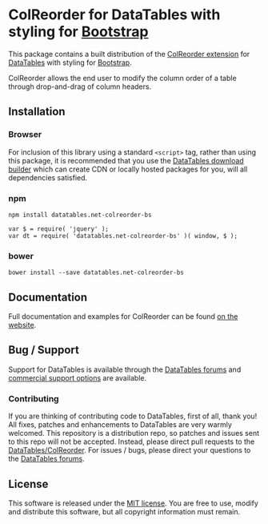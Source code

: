 # ColReorder for DataTables with styling for [Bootstrap](https://getbootstrap.com/docs/3.3/)

This package contains a built distribution of the [ColReorder extension](https://datatables.net/extensions/ColReorder) for [DataTables](https://datatables.net/) with styling for [Bootstrap](https://getbootstrap.com/docs/3.3/).

ColReorder allows the end user to modify the column order of a table through drop-and-drag of column headers.


## Installation

### Browser

For inclusion of this library using a standard `<script>` tag, rather than using this package, it is recommended that you use the [DataTables download builder](//datatables.net/download) which can create CDN or locally hosted packages for you, will all dependencies satisfied.

### npm

```
npm install datatables.net-colreorder-bs
```

```
var $ = require( 'jquery' );
var dt = require( 'datatables.net-colreorder-bs' )( window, $ );
```

### bower

```
bower install --save datatables.net-colreorder-bs
```



## Documentation

Full documentation and examples for ColReorder can be found [on the website](https://datatables.net/extensions/colreorder).


## Bug / Support

Support for DataTables is available through the [DataTables forums](//datatables.net/forums) and [commercial support options](//datatables.net/support) are available.


### Contributing

If you are thinking of contributing code to DataTables, first of all, thank you! All fixes, patches and enhancements to DataTables are very warmly welcomed. This repository is a distribution repo, so patches and issues sent to this repo will not be accepted. Instead, please direct pull requests to the [DataTables/ColReorder](http://github.com/DataTables/ColReorder). For issues / bugs, please direct your questions to the [DataTables forums](//datatables.net/forums).


## License

This software is released under the [MIT license](//datatables.net/license). You are free to use, modify and distribute this software, but all copyright information must remain.

